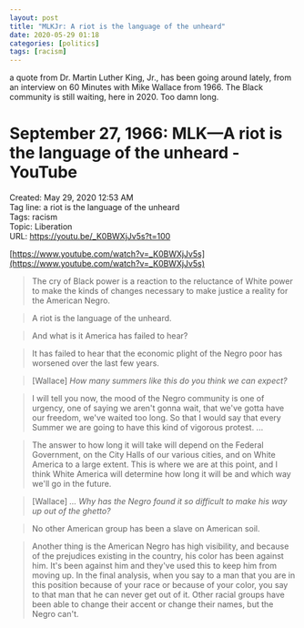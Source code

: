 ```yaml
---
layout: post
title: "MLKJr: A riot is the language of the unheard"
date: 2020-05-29 01:18
categories: [politics]
tags: [racism]
---
```

a quote from Dr. Martin Luther King, Jr., has been going around lately, from an interview on 60 Minutes with Mike Wallace from 1966. The Black community is still waiting, here in 2020. Too damn long.


# September 27, 1966: MLK—A riot is the language of the unheard - YouTube

Created: May 29, 2020 12:53 AM  
Tag line: a riot is the language of the unheard  
Tags: racism  
Topic: Liberation  
URL: https://youtu.be/_K0BWXjJv5s?t=100  

[https://www.youtube.com/watch?v=_K0BWXjJv5s](https://www.youtube.com/watch?v=_K0BWXjJv5s)

> The cry of Black power is a reaction to the reluctance of White power to make the kinds of changes necessary to make justice a reality for the American Negro.

> A riot is the language of the unheard.

> And what is it America has failed to hear?

> It has failed to hear that the economic plight of the Negro poor has worsened over the last few years.

> \[Wallace\] *How many summers like this do you think we can expect?*

> I will tell you now, the mood of the Negro community is one of urgency, one of saying we aren't gonna wait, that we've gotta have our freedom, we've waited too long. So that I would say that every Summer we are going to have this kind of vigorous protest. ...

> The answer to how long it will take will depend on the Federal Government, on the City Halls of our various cities, and on White America to a large extent. This is where we are at this point, and I think White America will determine how long it will be and which way we'll go in the future.

> \[Wallace\] *... Why has the Negro found it so difficult to make his way up out of the ghetto?*

> No other American group has been a slave on American soil.

> Another thing is the American Negro has high visibility, and because of the prejudices existing in the country, his color has been against him. It's been against him and they've used this to keep him from moving up. In the final analysis, when you say to a man that you are in this position because of your race or because of your color, you say to that man that he can never get out of it. Other racial groups have been able to change their accent or change their names, but the Negro can't.
